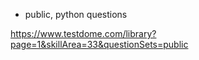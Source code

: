 
- public, python questions

https://www.testdome.com/library?page=1&skillArea=33&questionSets=public


